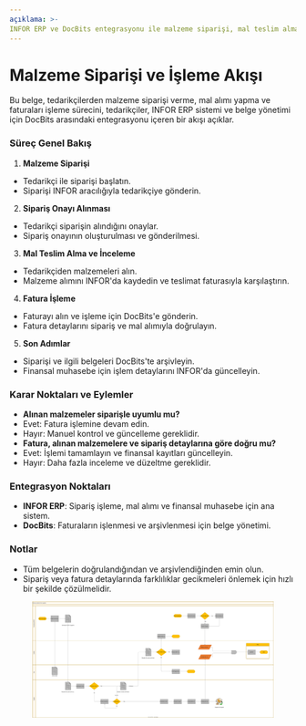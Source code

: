 ```yaml
---
açıklama: >-
INFOR ERP ve DocBits entegrasyonu ile malzeme siparişi, mal teslim alma ve fatura işleme adımlarını keşfedin. Bir arada etkili tedarikçi ve belge yönetimi.
---
```


# Malzeme Siparişi ve İşleme Akışı

Bu belge, tedarikçilerden malzeme siparişi verme, mal alımı yapma ve faturaları işleme sürecini, tedarikçiler, INFOR ERP sistemi ve belge yönetimi için DocBits arasındaki entegrasyonu içeren bir akışı açıklar.

### Süreç Genel Bakış

1. **Malzeme Siparişi**
* Tedarikçi ile siparişi başlatın.
* Siparişi INFOR aracılığıyla tedarikçiye gönderin.
2. **Sipariş Onayı Alınması**
* Tedarikçi siparişin alındığını onaylar.
* Sipariş onayının oluşturulması ve gönderilmesi.
3. **Mal Teslim Alma ve İnceleme**
* Tedarikçiden malzemeleri alın.
* Malzeme alımını INFOR'da kaydedin ve teslimat faturasıyla karşılaştırın.
4. **Fatura İşleme**
* Faturayı alın ve işleme için DocBits'e gönderin.
* Fatura detaylarını sipariş ve mal alımıyla doğrulayın.
5. **Son Adımlar**
* Siparişi ve ilgili belgeleri DocBits'te arşivleyin.
* Finansal muhasebe için işlem detaylarını INFOR'da güncelleyin.

### Karar Noktaları ve Eylemler

* **Alınan malzemeler siparişle uyumlu mu?**
* Evet: Fatura işlemine devam edin.
* Hayır: Manuel kontrol ve güncelleme gereklidir.
* **Fatura, alınan malzemelere ve sipariş detaylarına göre doğru mu?**
* Evet: İşlemi tamamlayın ve finansal kayıtları güncelleyin.
* Hayır: Daha fazla inceleme ve düzeltme gereklidir.

### Entegrasyon Noktaları

* **INFOR ERP**: Sipariş işleme, mal alımı ve finansal muhasebe için ana sistem.
* **DocBits**: Faturaların işlenmesi ve arşivlenmesi için belge yönetimi.

### Notlar

* Tüm belgelerin doğrulandığından ve arşivlendiğinden emin olun.
* Sipariş veya fatura detaylarında farklılıklar gecikmeleri önlemek için hızlı bir şekilde çözülmelidir.

<figure><img src="../../.gitbook/assets/embed.svg" alt=""><figcaption></figcaption></figure>
